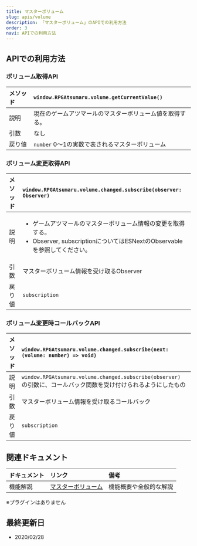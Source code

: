 ```yaml
---
title: マスターボリューム
slug: apis/volume
description: 「マスターボリューム」のAPIでの利用方法
order: 3
navi: APIでの利用方法
---
```

    
## APIでの利用方法
### ボリューム取得API
    
メソッド |`window.RPGAtsumaru.volume.getCurrentValue()`
:---|:---
説明|現在のゲームアツマールのマスターボリューム値を取得する。
引数|なし
戻り値|`number` 0～1の実数で表されるマスターボリューム
    
### ボリューム変更取得API
    
メソッド |`window.RPGAtsumaru.volume.changed.subscribe(observer: Observer)`
:---|:---
説明|<ul><li>ゲームアツマールのマスターボリューム情報の変更を取得する。</li><li>Observer, subscriptionについてはESNextのObservableを参照してください。</li></ul>
引数|マスターボリューム情報を受け取るObserver
戻り値|`subscription`
    
### ボリューム変更時コールバックAPI
    
メソッド |`window.RPGAtsumaru.volume.changed.subscribe(next: (volume: number) => void)`
:---|:---
説明|`window.RPGAtsumaru.volume.changed.subscribe(observer)` の引数に、コールバック関数を受け付けられるようにしたもの
引数|マスターボリューム情報を受け取るコールバック
戻り値|`subscription`
    
## 関連ドキュメント
    
ドキュメント|リンク|備考
:---|:---|:---
機能解説|[マスターボリューム](/volume)|機能概要や全般的な解説
    
※プラグインはありません
    
## 最終更新日
 - 2020/02/28
